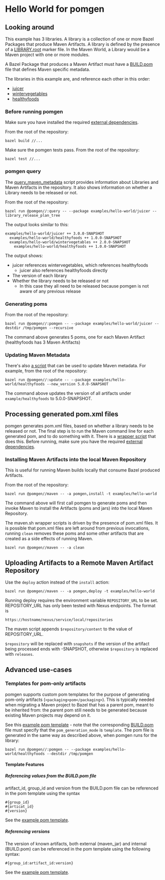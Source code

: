 # Hello World for pomgen 

## Looking around

This example has 3 libraries. A library is a collection of one or more Bazel Packages that produce Maven Artifacts. A library is defined by the presence of a [LIBRARY.root](healthyfoods/MVN-INF/LIBRARY.root) marker file. In the Maven World, a Library would be a Maven project with one or more modules.

A Bazel Package that produces a Maven Artifact must have a [BUILD.pom](healthyfoods/fruit-api/MVN-INF/BUILD.pom) file that defines Maven specific metadata.

The libraries in this example are, and reference each other in this order:
- [juicer](juicer)
- [wintervegetables](wintervegetables)
- [healthyfoods](healthyfoods)

### Before running pomgen

Make sure you have installed the required [external dependencies](../README.md#external-dependencies).

From the root of the repository:

```
bazel build //...
```

Make sure the pomgen tests pass.  From the root of the repository:

```
bazel test //...
```

### pomgen query

The [query_maven_metadata](../../query_maven_metadata.py) script provides information about Libraries and Maven Artifacts in the repository.  It also shows information on whether a Library needs to be released or not.

From the root of the repository:

```
bazel run @pomgen//:query -- --package examples/hello-world/juicer --library_release_plan_tree
```

The output looks similar to this:
```
examples/hello-world/juicer ++ 3.0.0-SNAPSHOT
  examples/hello-world/healthyfoods ++ 1.0.0-SNAPSHOT
  examples/hello-world/wintervegetables ++ 2.0.0-SNAPSHOT
    examples/hello-world/healthyfoods ++ 1.0.0-SNAPSHOT
```

The output shows:
- juicer references wintervegetables, which references healthyfoods
  - juicer also references healthyfoods directly
- The version of each library
- Whether the library needs to be released or not
  - In this case they all need to be released because pomgen is not aware of any previous release

### Generating poms

From the root of the repository:

```
bazel run @pomgen//:pomgen -- --package examples/hello-world/juicer --destdir /tmp/pomgen --recursive
```

The command above generates 5 poms, one for each Maven Artifact (healthyfoods has 3 Maven Artifacts)

### Updating Maven Metadata

There's also [a script](../../update_maven_metadata.py) that can be used to update Maven metadata. For example, from the root of the repository:

```
bazel run @pomgen//:update -- --package examples/hello-world/healthyfoods --new_version 5.0.0-SNAPSHOT

```

The command above updates the version of all artifacts under `example/healthyfoods` to 5.0.0-SNAPSHOT.

## Processing generated pom.xml files

pomgen generates pom.xml files, based on whether a library needs to be released or not. The final step is to run the Maven command line for each generated pom, and to do something with it. There is a [wrapper script](../../maven/maven.sh) that does this. Before running, make sure you have the required [external dependencies](../../maven/README.md#external-dependencies).

### Installing Maven Artifacts into the local Maven Repository

This is useful for running Maven builds locally that consume Bazel produced Artifacts.

From the root of the repository:

```
bazel run @pomgen//maven -- -a pomgen,install -t examples/hello-world
```

The command above will first call pomgen to generate poms and then invoke Maven to install the Artifacts (poms and jars) into the local Maven Repository.

The maven.sh wrapper scripts is driven by the presence of pom.xml files. It is possible that pom.xml files are left around from previous invocations, running `clean` removes these poms and some other artifacts that are created as a side effects of running Maven.

```
bazel run @pomgen//maven -- -a clean
```


## Uploading Artifacts to a Remote Maven Artifact Repository

Use the `deploy` action instead of the `install` action:

```
bazel run @pomgen//maven -- -a pomgen,deploy -t examples/hello-world
```

Running deploy requires the environment variable `REPOSITORY_URL` to be set. REPOSITORY_URL has only been tested with Nexus endpoints. The format is

```
https://hostname/nexus/service/local/repositories
```

The maven script appends `$repository/content` to the value of REPOSITORY_URL.

`$repository` will be replaced with `snapshots` if the version of the artifact being processed ends with -SNAPSHOT, otherwise `$repository` is replaced with `releases`.

## Advanced use-cases

### Templates for pom-only artifacts

pomgen supports custom pom templates for the purpose of generating pom-only artifacts (`<packaging>pom</packaging>`). This is typically needed when migrating a Maven project to Bazel that has a parent pom, meant to be inherited from: the parent pom still needs to be generated because existing Maven projects may depend on it. 

See this [example pom template](healthyfoods/parentpom/MVN-INF/pom.template) - note that the corresponding [BUILD.pom](healthyfoods/parentpom/MVN-INF/BUILD.pom) file must specify that the `pom_generation_mode` is `template`. The pom file is generated in the same way as described above, when pomgen runs for the library:

```
bazel run @pomgen//:pomgen -- --package examples/hello-world/healthyfoods --destdir /tmp/pomgen
```

#### Template Features

##### Referencing values from the BUILD.pom file

artifact_id, group_id and version from the BUILD.pom file can be referenced in the pom template using the syntax 

```
#{group_id}
#{articat_id}
#{version}
```

See the [example pom template](healthyfoods/parentpom/MVN-INF/pom.template).

##### Referencing versions

The version of known artifacts, both external (maven_jar) and internal (BUILD.pom) can be referenced in the pom template using the following syntax:
```
#{group_id:artifact_id:version}
```
See the [example pom template](healthyfoods/parentpom/MVN-INF/pom.template).
